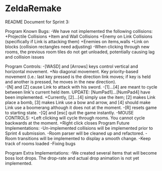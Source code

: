 # ZeldaRemake
README Document for Sprint 3:

Program Known Bugs:
	-We have not implemented the following collisions:
		+Projectile Collisions
		+Item and Wall Collisions
		+Enemy on Link Collisions (specifically if Link is attacking them)
		+Enemies on items,walls
		+Link on blocks (collision rectangles need adjusting)
	-When clicking through new rooms, the previous room tiles do not get unloaded, potentially causing lag and collision issues
	


Program Controls:
	-[WASD] and [Arrows] keys control vertical and horizontal movement.
		+No diagonal movement. Key priority-based movement (i.e.: last key pressed is the direction link moves; if key is held and another is pressed, he moves in the new direction).	
	-[N] and [Z] cause Link to attack with his sword.
	-[1]...[4] are meant to cycle between link's current held item. UPDATE: [NumPad1]...[NumPad4] have been implemented.
		+Currently, [2]...[4] simply use the item; [2] makes Link place a bomb, [3] makes Link use a bow and arrow, and [4] should make Link use a boomerang although it does not at the moment.
	-[R] resets game to starting state.
	-[Q] and [esc] quit the game instantly.
	-MOUSE CONTROLS:
		+Left clicking will cycle through rooms. You cannot cycle backwards at the moment.
		+Right click closes
Program Future Implementations:
	-Un-implemented collisions will be implemented prior to Sprint 4 submission.
	-Room parser will be cleaned up and refactored.
	-Room transitions will be implemented to display a smooth change.
	-Keep track of rooms loaded
	-Fixing bugs

Program Extra Implementations:
	-We created several items that will become boss loot drops. The drop-rate and actual drop animation is not yet implemented.